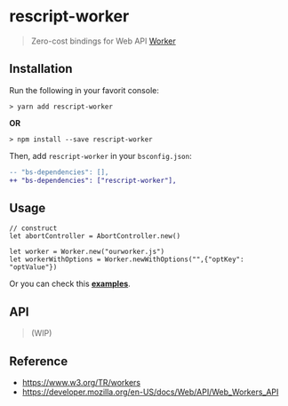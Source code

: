 # rescript-worker
> Zero-cost bindings for Web API [Worker](https://www.w3.org/TR/workers)


## Installation

Run the following in your favorit console: 
```console
> yarn add rescript-worker
```

**OR**

```console
> npm install --save rescript-worker
```

Then, add `rescript-worker` in your `bsconfig.json`:

```diff
-- "bs-dependencies": [],
++ "bs-dependencies": ["rescript-worker"],
```

## Usage

```rescript
// construct
let abortController = AbortController.new()

let worker = Worker.new("ourworker.js")
let workerWithOptions = Worker.newWithOptions("",{"optKey": "optValue"})

```

Or you can check this [**examples**](https://github.com/ri7nz/rescript-libs/tree/main/examples/dev/dev__worker.res).

## API
> (WIP)

## Reference
* https://www.w3.org/TR/workers
* https://developer.mozilla.org/en-US/docs/Web/API/Web_Workers_API
